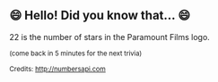## 😄 Hello! Did you know that... 😄
22 is the number of stars in the Paramount Films logo.

<sup>(come back in 5 minutes for the next trivia)</sup>


<sup>Credits: http://numbersapi.com</sup>
